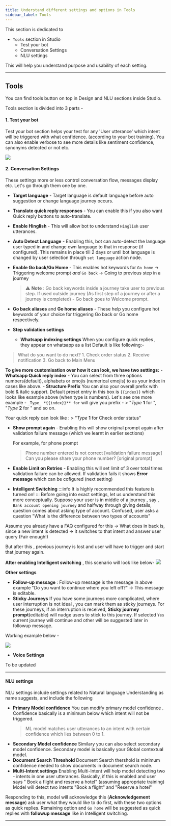 ```yaml
---
title: Understand different settings and options in Tools
sidebar_label: Tools 
---
```

This section is dedicated to
-  `Tools` section in Studio
    -  Test your bot
    -  Conversation Settings
    -  NLU settings

This will help you understand purpose and usability of each setting.

---

## Tools 
You can find tools button on top in Design and NLU sections inside Studio. 

Tools section is divided into 3 parts -

#### 1. Test your bot

Test your bot section helps your test for any 'User utterance' which intent will be triggered with what confidence. (according to your bot training). 
You can also enable verbose to see more details like sentiment confidence, synonyms detected or not etc.

![](https://i.imgur.com/1Sb3ay3.gif)

#### 2. Conversation Settings
These settings more or less control conversation flow, messages display etc. Let's go through them one by one. 

- **Target language** - Target language is default language before auto suggestion or change language journey occurs. 
- **Translate quick reply responses** - You can enable this if you also want Quick reply buttons to auto-translate. 
- **Enable Hinglish** - This will allow bot to understand `Hinglish` user utterances. 
- **Auto Detect Language** - Enabling this, bot can auto-detect the language user typed in and change own language to that in response (if configured). This remains in place till 2 days or until bot language is changed by user selection through `set language` action node. 
- **Enable Go back/Go Home** - This enables hot keywords for `Go home` -> Triggering welcome prompt *and* `Go back` -> Going to previous step in a journey
    > :warning: **Note** : Go back keywords inside a journey take user to previous step. If used outside journey (As first step of a journey or after a journey is completed) - Go back goes to Welcome prompt. 
- **Go back aliases** and **Go home aliases** - These help you configure hot keywords of your choice for triggering Go back or Go home respectively. 

- **Step validation settings**
    - **Whatsapp indexing settings**
When you configure quick replies , they appear on whatsapp as a list 
Default is like following:-

> What do you want to do next?
        1. Check order status
        2. Receive notification
        3. Go back to Main Menu
        
**To give more customisation over how it can look, we have two settings:**
    - **Whatsapp Quick reply index** - You can select from three options numbers(default), alphabets or emojis (numerical emojis) to as your index in cases like above.
    - **Structure Prefix** You can also your overall prefix with bold & italic support. 
    Default  preset entry in this box is `{{index}}` which looks like example above (when type is numbers).
    Let's see one more example -
    `_Type_ *{{index}}** for` will give you prefix  - 
    > "*Type* **1** for ", "*Type* **2** for " and so on. 

Your quick reply can look like : 
    > "*Type* **1** for Check order status"


- **Show prompt again** - Enabling this will show original prompt again after validation failure message (which we learnt in earlier sections)

    For example, for phone prompt
    > Phone number entered is not correct [validation failure message]
    > Can you please share your phone number? [original prompt]
        
- **Enable Limit on Retries** - Enabling this will set limit of 3 over total times validation failure can be allowed. If validation fails it shows **Error message** which can be cofigured (next setting)
    
- **Intelligent Switching**
:::info
It is highly recommended this feature is turned on! 
:::
Before going into exact settings, let us understand this more conceptually. 
Suppose your user is in middle of a journey , say , `Bank account opening journey` and halfway through giving details, question comes about asking type of account. 
Confused, user asks a question "What is the difference between two types of accounts" 

Assume you already have a FAQ configured for this -> 
What does in back is, since a new intent is detected -> it switches to that intent and answer user query (Fair enough!)

But after this , previous journey is lost and user will have to trigger and start that journey again. 

**After enabling Intelligent switching** , this scenario will look like below- 
![](https://i.imgur.com/6JStpcm.gif)



**Other settings**
- **Follow-up message** : Follow-up message is the message in above example "Do you want to continue where you left off?" -> This message is editable. 
- **Sticky Journeys**
If you have some journeys more complicated, where user interruption is not ideal , you can mark them as sticky journeys. 
For these journeys, if an interruption is received, **Sticky journey prompt**(editable) will nudge users to stick to this journey. If selected `Yes` current journey will continue and other will be suggested later in followup message. 

Working example below - 

![](https://i.imgur.com/Nouk1jD.gif)




- **Voice Settings**

To be updated

---

#### NLU settings

NLU settings include settings related to Natural language Understanding as name suggests, and include the following

- **Primary Model confidence**
You can modify primary model confidence . Confidence basically is a minimum below which intent will not be triggered. 
    > ML model matches user utterances to an intent with certain confidence which lies between 0 to 1. 
- **Secondary Model confidence** 
Similary you can also select secondary model confidence. Secondary model is basically your Global contextual model. 
- **Document Search Threshold** 
Document Search thershold is minimum confidence needed to show documents in document search node. 
- **Multi-Intent settings**
Enabling Multi-Intent will help model detecting two - intents in one user utterances. 
Basically, if this is enabled and user says
" Book a flight and reserve a hotel" (assuming appropriate training)
Model will detect two intents "Book a flight" and "Reserve a hotel"

Responding to this, model will acknowledge this (**Acknowledgement message**) ask user what they would like to do first, with these two options as quick replies. 
Remaining option and `Go home` will be suggested as quick replies with **followup message** like in Intelligent switching. 

---

